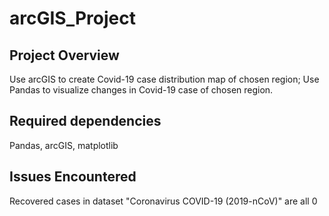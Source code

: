 # arcGIS_Project
## Project Overview
Use arcGIS to create Covid-19 case distribution map of chosen region;
Use Pandas to visualize changes in Covid-19 case of chosen region.
## Required dependencies
Pandas, arcGIS, matplotlib
## Issues Encountered
Recovered cases in dataset "Coronavirus COVID-19 (2019-nCoV)" are all 0